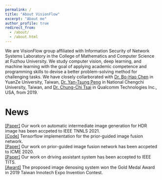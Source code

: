 ```yaml
---
permalink: /
title: "About VisionFlow"
excerpt: "About me"
author_profile: true
redirect_from: 
  - /about/
  - /about.html
---
```


We are VisionFlow group affiliated with Information Security of Network Systems Laboratory in the College of Mathematics and Computer Science at Fuzhou University. We study computer vision, deep learning, and machine learning with the goal of applying academic competence and programming skills to devise a better problem-solving method for challenging tasks. We have closely collarborated with [Dr. Bo-Hao Chen](https://bigmms.github.io/) in YuanZe University, Taiwan, [Dr. Yan-Tsung Peng](https://www.cs.nccu.edu.tw/~ytpeng/) in National Chengchi University, Taiwan, and [Dr. Chung-Chi Tsai](https://github.com/chungchi) in  Qualcomm Technologies Inc., USA, from 2019. 

News
======
[[Paper]](http://lily001ying.github.io/files/ICME_2020_HDR.pdf) Our work on automatic intermediate image generation for HDR image has been accpeted to IEEE TNNLS 2021.  
[[Code]](https://github.com/bigmms/prior_guided_network_hdr) Tensorflow implementation for the prior-guided image fusion network.  
[[Paper]](http://lily001ying.github.io/files/ICME_2020_HDR.pdf) Our work on prior-guided image fusion network has been accpeted to ICME 2020.  
[[Paper]](https://ieeexplore.ieee.org/document/8915711) Our work on driving assistant system has been accepted to IEEE TITS.  
[[Award]](https://cloudcdn.taiwantradeshows.com.tw/2019/inst/download/2019-winner.pdf) The proposed image denosing system won the Gold Medal Award in 2019 Taiwan Innotech Expo Invention Contest.

